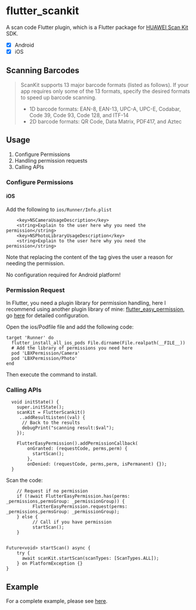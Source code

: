 # flutter_scankit

A scan code Flutter plugin, which is a Flutter package for [HUAWEI Scan Kit](https://developer.huawei.com/consumer/en/doc/development/HMSCore-Guides-V5/service-introduction-0000001050041994-V5) SDK.

- [x]  Android
- [x]  iOS

## Scanning Barcodes

> ScanKit supports 13 major barcode formats (listed as follows). If your app requires only some of the 13 formats, specify the desired formats to speed up barcode scanning.
>
>- 1D barcode formats: EAN-8, EAN-13, UPC-A, UPC-E, Codabar, Code 39, Code 93, Code 128, and ITF-14
>- 2D barcode formats: QR Code, Data Matrix, PDF417, and Aztec

## Usage

1. Configure Permissions
2. Handling permission requests
3. Calling APIs

### Configure Permissions
#### iOS
Add the following to `ios/Runner/Info.plist`

```
    <key>NSCameraUsageDescription</key>
    <string>Explain to the user here why you need the permission</string>
    <key>NSPhotoLibraryUsageDescription</key>
    <string>Explain to the user here why you need the permission</string>
```

Note that replacing the content of the <string></string> tag gives the user a reason for needing the permission.

No configuration required for Android platform!

### Permission Request

In Flutter, you need a plugin library for permission handling, here I recommend using another plugin library of mine: [flutter_easy_permission](https://pub.dev/packages/flutter_easy_permission), go [here](https://github.com/arcticfox1919/flutter_easy_permission) for detailed configuration.

Open the ios/Podfile file and add the following code:

```
target 'Runner' do
  flutter_install_all_ios_pods File.dirname(File.realpath(__FILE__))
  # Add the library of permissions you need here
  pod 'LBXPermission/Camera'
  pod 'LBXPermission/Photo'
end
```
Then execute the command to install.

### Calling APIs

```
  void initState() {
    super.initState();
    scanKit = FlutterScankit()
	 ..addResultListen((val) {
	  // Back to the results
      debugPrint("scanning result:$val");
    });

    FlutterEasyPermission().addPermissionCallback(
        onGranted: (requestCode, perms,perm) {
          startScan();
        },
        onDenied: (requestCode, perms,perm, isPermanent) {});
  }
```

Scan the code:

```
    // Request if no permission
    if (!await FlutterEasyPermission.has(perms: _permissions,permsGroup: _permissionGroup)) {
          FlutterEasyPermission.request(perms: _permissions,permsGroup: _permissionGroup);
    } else {
          // Call if you have permission
          startScan();
    }
    
    
Future<void> startScan() async {
    try {
      await scanKit.startScan(scanTypes: [ScanTypes.ALL]);
    } on PlatformException {}
}
```

## Example

For a complete example, please see [here](https://github.com/arcticfox1919/flutter-scankit/blob/main/example/lib/main.dart).

